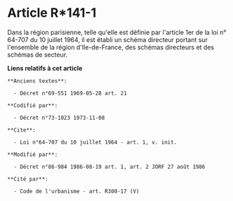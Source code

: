 # Article R*141-1

Dans la région parisienne, telle qu'elle est définie par l'article 1er de la loi n° 64-707 du 10 juillet 1964, il est établi
un schéma directeur portant sur l'ensemble de la région d'Ile-de-France, des schémas directeurs et des schémas de secteur.

**Liens relatifs à cet article**

	**Anciens textes**:

	  - Décret n°69-551 1969-05-28 art. 21

	**Codifié par**:

	  - Décret n°73-1023 1973-11-08

	**Cite**:

	  - Loi n°64-707 du 10 juillet 1964 - art. 1, v. init.

	**Modifié par**:

	  - Décret n°86-984 1986-08-19 art. 1, art. 2 JORF 27 août 1986

	**Cité par**:

	  - Code de l'urbanisme - art. R300-17 (V)
